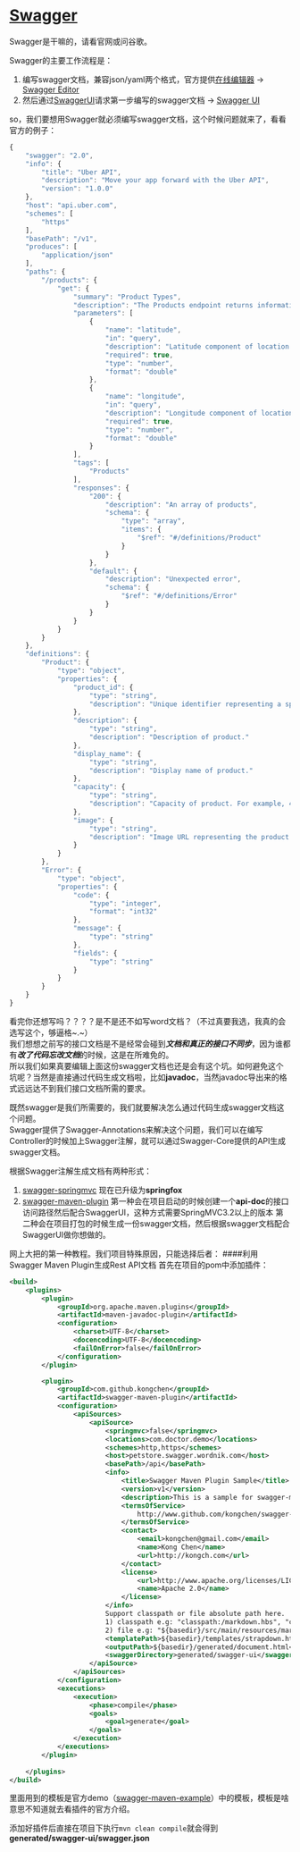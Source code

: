 # [Swagger](http://www.swagger.io)
Swagger是干嘛的，请看官网或问谷歌。

Swagger的主要工作流程是：
1. 编写swagger文档，兼容json/yaml两个格式，官方提供[在线编辑器](http://swagger.io/swagger-editor/) -> [Swagger Editor](http://editor.swagger.io)
2. 然后通过[SwaggerUI](http://swagger.io/swagger-ui/)请求第一步编写的swagger文档 -> [Swagger UI](http://petstore.swagger.io/)


so，我们要想用Swagger就必须编写swagger文档，这个时候问题就来了，看看官方的例子：
```js
{
    "swagger": "2.0",
    "info": {
        "title": "Uber API",
        "description": "Move your app forward with the Uber API",
        "version": "1.0.0"
    },
    "host": "api.uber.com",
    "schemes": [
        "https"
    ],
    "basePath": "/v1",
    "produces": [
        "application/json"
    ],
    "paths": {
        "/products": {
            "get": {
                "summary": "Product Types",
                "description": "The Products endpoint returns information about the *Uber* products\noffered at a given location. The response includes the display name\nand other details about each product, and lists the products in the\nproper display order.\n",
                "parameters": [
                    {
                        "name": "latitude",
                        "in": "query",
                        "description": "Latitude component of location.",
                        "required": true,
                        "type": "number",
                        "format": "double"
                    },
                    {
                        "name": "longitude",
                        "in": "query",
                        "description": "Longitude component of location.",
                        "required": true,
                        "type": "number",
                        "format": "double"
                    }
                ],
                "tags": [
                    "Products"
                ],
                "responses": {
                    "200": {
                        "description": "An array of products",
                        "schema": {
                            "type": "array",
                            "items": {
                                "$ref": "#/definitions/Product"
                            }
                        }
                    },
                    "default": {
                        "description": "Unexpected error",
                        "schema": {
                            "$ref": "#/definitions/Error"
                        }
                    }
                }
            }
        }
    },
    "definitions": {
        "Product": {
            "type": "object",
            "properties": {
                "product_id": {
                    "type": "string",
                    "description": "Unique identifier representing a specific product for a given latitude & longitude. For example, uberX in San Francisco will have a different product_id than uberX in Los Angeles."
                },
                "description": {
                    "type": "string",
                    "description": "Description of product."
                },
                "display_name": {
                    "type": "string",
                    "description": "Display name of product."
                },
                "capacity": {
                    "type": "string",
                    "description": "Capacity of product. For example, 4 people."
                },
                "image": {
                    "type": "string",
                    "description": "Image URL representing the product."
                }
            }
        },
        "Error": {
            "type": "object",
            "properties": {
                "code": {
                    "type": "integer",
                    "format": "int32"
                },
                "message": {
                    "type": "string"
                },
                "fields": {
                    "type": "string"
                }
            }
        }
    }
}
```
看完你还想写吗？？？？是不是还不如写word文档？（不过真要我选，我真的会选写这个，够逼格~.~）  
我们想想之前写的接口文档是不是经常会碰到***文档和真正的接口不同步***，因为谁都有***改了代码忘改文档***的时候，这是在所难免的。  
所以我们如果真要编辑上面这份swagger文档也还是会有这个坑。如何避免这个坑呢？当然是直接通过代码生成文档啦，比如**javadoc**，当然javadoc导出来的格式远远达不到我们接口文档所需的要求。 

既然swagger是我们所需要的，我们就要解决怎么通过代码生成swagger文档这个问题。  
Swagger提供了Swagger-Annotations来解决这个问题，我们可以在编写Controller的时候加上Swagger注解，就可以通过Swagger-Core提供的API生成swagger文档。

根据Swagger注解生成文档有两种形式：
1. [swagger-springmvc](https://github.com/springfox/springfox) 现在已升级为**springfox**
2. [swagger-maven-plugin](https://github.com/kongchen/swagger-maven-plugin)
第一种会在项目启动的时候创建一个**api-doc**的接口访问路径然后配合SwaggerUI，这种方式需要SpringMVC3.2以上的版本
第二种会在项目打包的时候生成一份swagger文档，然后根据swagger文档配合SwaggerUI做你想做的。

网上大把的第一种教程。我们项目特殊原因，只能选择后者：
####利用Swagger Maven Plugin生成Rest API文档
首先在项目的pom中添加插件：
```xml
<build>
	<plugins>
		<plugin>
			<groupId>org.apache.maven.plugins</groupId>
			<artifactId>maven-javadoc-plugin</artifactId>
			<configuration>
				<charset>UTF-8</charset>
				<docencoding>UTF-8</docencoding>
				<failOnError>false</failOnError>
			</configuration>
		</plugin>

		<plugin>
			<groupId>com.github.kongchen</groupId>
			<artifactId>swagger-maven-plugin</artifactId>
			<configuration>
				<apiSources>
					<apiSource>
						<springmvc>false</springmvc>
						<locations>com.doctor.demo</locations>
						<schemes>http,https</schemes>
						<host>petstore.swagger.wordnik.com</host>
						<basePath>/api</basePath>
						<info>
							<title>Swagger Maven Plugin Sample</title>
							<version>v1</version>
							<description>This is a sample for swagger-maven-plugin</description>
							<termsOfService>
								http://www.github.com/kongchen/swagger-maven-plugin
							</termsOfService>
							<contact>
								<email>kongchen@gmail.com</email>
								<name>Kong Chen</name>
								<url>http://kongch.com</url>
							</contact>
							<license>
								<url>http://www.apache.org/licenses/LICENSE-2.0.html</url>
								<name>Apache 2.0</name>
							</license>
						</info>
						Support classpath or file absolute path here. 
						1) classpath e.g: "classpath:/markdown.hbs", "classpath:/templates/hello.html" 
						2) file e.g: "${basedir}/src/main/resources/markdown.hbs", "${basedir}/src/main/resources/template/hello.html"
						<templatePath>${basedir}/templates/strapdown.html.hbs</templatePath>
						<outputPath>${basedir}/generated/document.html</outputPath>
						<swaggerDirectory>generated/swagger-ui</swaggerDirectory>
					</apiSource>
				</apiSources>
			</configuration>
			<executions>
				<execution>
					<phase>compile</phase>
					<goals>
						<goal>generate</goal>
					</goals>
				</execution>
			</executions>
		</plugin>
		
	</plugins>
</build>
```
里面用到的模板是官方demo（[swagger-maven-example](https://github.com/swagger-maven-plugin/swagger-maven-example)）中的模板，模板是啥意思不知道就去看插件的官方介绍。

添加好插件后直接在项目下执行`mvn clean compile`就会得到**generated/swagger-ui/swagger.json**


